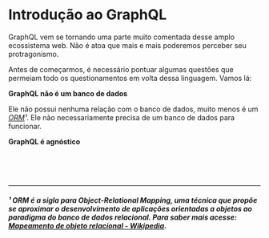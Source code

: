 # Introdução ao GraphQL

GraphQL vem se tornando uma parte muito comentada desse amplo ecossistema web. Não é atoa que mais e mais poderemos perceber seu protragonismo.

Antes de começarmos, é necessário pontuar algumas questões que permeiam todo os questionamentos em volta dessa linguagem. Vamos lá:

**GraphQL não é um banco de dados**

Ele não possui nenhuma relação com o banco de dados, muito menos é um *[ORM](#####¹)¹*. Ele não necessariamente precisa de um banco de dados para funcionar.

**GraphQL é agnóstico**


<br />
<br />
<br />

---

##### ¹ ORM é a sigla para Object-Relational Mapping, uma técnica que propõe se aproximar o desenvolvimento de aplicações orientadas a objetos ao paradigma do banco de dados relacional. Para saber mais acesse: [Mapeamento de objeto relacional - Wikipedia](https://pt.wikipedia.org/wiki/Mapeamento_objeto-relacional).

